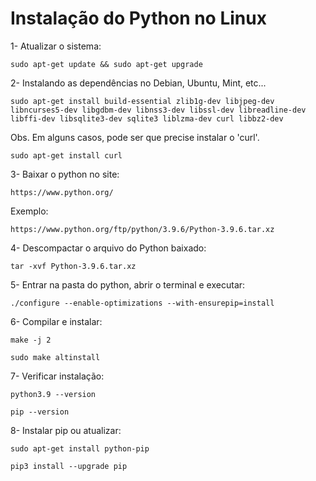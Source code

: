 # Instalação do Python no Linux


1- Atualizar o sistema: 

	sudo apt-get update && sudo apt-get upgrade

2- Instalando as dependências no Debian, Ubuntu, Mint, etc...

	sudo apt-get install build-essential zlib1g-dev libjpeg-dev libncurses5-dev libgdbm-dev libnss3-dev libssl-dev libreadline-dev libffi-dev libsqlite3-dev sqlite3 liblzma-dev curl libbz2-dev

Obs. Em alguns casos, pode ser que precise instalar o 'curl'.

	sudo apt-get install curl

3- Baixar o python no site:

	https://www.python.org/

Exemplo: 	

	https://www.python.org/ftp/python/3.9.6/Python-3.9.6.tar.xz

4- Descompactar o arquivo do Python baixado:

	tar -xvf Python-3.9.6.tar.xz

5- Entrar na pasta do python, abrir o terminal e executar:

	./configure --enable-optimizations --with-ensurepip=install

6- Compilar e instalar:

	make -j 2

	sudo make altinstall
	
7- Verificar instalação:

	python3.9 --version

	pip --version

8- Instalar pip ou atualizar:


	sudo apt-get install python-pip
	
	pip3 install --upgrade pip
	
